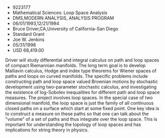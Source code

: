 
* 9223177
* Mathematical Sciences: Loop Space Analysis
* DMS,MODERN ANALYSIS, ANALYSIS PROGRAM
* 06/01/1993,12/21/1994
* Bruce Driver,CA,University of California-San Diego
* Standard Grant
* Joe W. Jenkins
* 05/31/1996
* USD 68,419.00

Driver will study differential and integral calculus on path and loop spaces of
compact Riemannian manifolds. The long term goal is to develop Malliavin
calculus, Hodge and index type theorems for Wiener spaces of paths and loops on
curved manifolds. The specific problems include constructing path and loop space
valued Brownian motions by stochastic development using two-parameter stochastic
calculus, and investigating the existence of log-Sobolev inequalities for
different path and loop space measures. The project involves loop spaces. In the
special case of two dimensional manifold, the loop space is just the family of
all continuous closed paths on a surface which start at some fixed point. One
key idea is to construct a measure on these paths so that one can talk about the
"volume" of a set of paths and thus integrate over the loop space. This is
important for understanding the topology of loop spaces and has implications for
string theory in physics.
